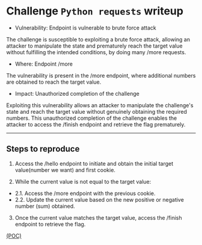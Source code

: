 # Challenge `Python requests` writeup

- Vulnerability: Endpoint is vulnerable to brute force attack 

The challenge is susceptible to exploiting a brute force attack, allowing an attacker to manipulate the state and prematurely reach the target value without fulfilling the intended conditions, by doing many /more requests.

- Where: Endpoint /more

The vulnerability is present in the /more endpoint, where additional numbers are obtained to reach the target value.

- Impact: Unauthorized completion of the challenge

Exploiting this vulnerability allows an attacker to manipulate the challenge's state and reach the target value without genuinely obtaining the required numbers. This unauthorized completion of the challenge enables the attacker to access the /finish endpoint and retrieve the flag prematurely.

---

## Steps to reproduce

1. Access the /hello endpoint to initiate and obtain the initial target value(number we want) and first cookie.

2. While the current value is not equal to the target value:
  - 2.1. Access the /more endpoint with the previous cookie.
  - 2.2. Update the current value based on the new positive or negative number (sum) obtained.

3. Once the current value matches the target value, access the /finish endpoint to retrieve the flag.

[(POC)](Python_requests.py)

